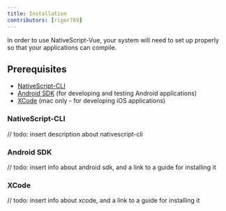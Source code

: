 ```yaml
---
title: Installation
contributors: [rigor789]
---
```


In order to use NativeScript-Vue, your system will need to set up properly
so that your applications can compile.

## Prerequisites

- [NativeScript-CLI](#nativescript-cli)
- [Android SDK](#android-sdk) (for developing and testing Android applications)
- [XCode](#xcode) (mac only - for developing iOS applications)

### NativeScript-CLI

// todo: insert description about nativescript-cli

### Android SDK

// todo: insert info about android sdk, and a link to a guide for installing it

### XCode

// todo: insert info about xcode, and a link to a guide for installing it
